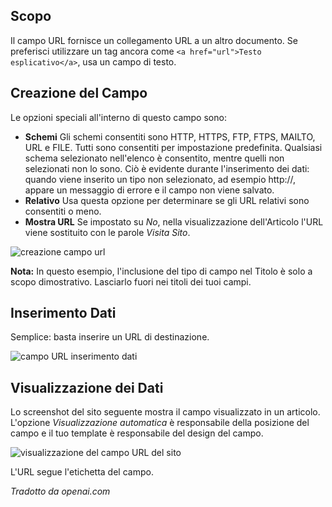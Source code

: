 <!-- Filename: J3.x:Adding_custom_fields/Url_Field / Display title: Campo Url -->

## Scopo

Il campo URL fornisce un collegamento URL a un altro documento. Se preferisci utilizzare un tag ancora come `<a href="url">Testo esplicativo</a>`, usa un campo di testo.


## Creazione del Campo

Le opzioni speciali all'interno di questo campo sono:

- **Schemi** Gli schemi consentiti sono HTTP, HTTPS, FTP, FTPS, MAILTO, URL e FILE. Tutti sono consentiti per impostazione predefinita. Qualsiasi schema selezionato nell'elenco è consentito, mentre quelli non selezionati non lo sono. Ciò è evidente durante l'inserimento dei dati: quando viene inserito un tipo non selezionato, ad esempio http://, appare un messaggio di errore e il campo non viene salvato.
- **Relativo** Usa questa opzione per determinare se gli URL relativi sono consentiti o meno.
- **Mostra URL** Se impostato su *No*, nella visualizzazione dell'Articolo l'URL viene sostituito con le parole *Visita Sito*.

![creazione campo url](../../../en/images/fields/fields-url-edit.png)

**Nota:** In questo esempio, l'inclusione del tipo di campo nel Titolo è solo a scopo dimostrativo. Lasciarlo fuori nei titoli dei tuoi campi.

## Inserimento Dati

Semplice: basta inserire un URL di destinazione.

![campo URL inserimento dati](../../../en/images/fields/fields-url-data-entry.png)

## Visualizzazione dei Dati

Lo screenshot del sito seguente mostra il campo visualizzato in un articolo. L'opzione *Visualizzazione automatica* è responsabile della posizione del campo e il tuo template è responsabile del design del campo.

![visualizzazione del campo URL del sito](../../../en/images/fields/fields-url-site.png)

L'URL segue l'etichetta del campo.

*Tradotto da openai.com*

